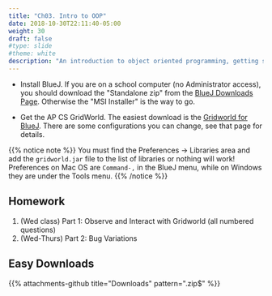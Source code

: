 ```yaml
---
title: "Ch03. Intro to OOP"
date: 2018-10-30T22:11:40-05:00
weight: 30
draft: false
#type: slide
#theme: white
description: "An introduction to object oriented programming, getting started with Java."
---
```


* Install BlueJ. If you are on a school computer (no Administrator access), you should download the "Standalone zip" from the [BlueJ Downloads Page](https://www.bluej.org/versions.html). Otherwise the "MSI Installer" is the way to go.

* Get the AP CS GridWorld. The easiest download is the [Gridworld for BlueJ](https://www.bluej.org/help/ap.html). There are some configurations you can change, see that page for details.

{{% notice note %}}
You must find the Preferences -> Libraries area and add the `gridworld.jar` file to the list of libraries or nothing will work! Preferences on Mac OS are `Command-,` in the BlueJ menu, while on Windows they are under the Tools menu.
{{% /notice %}}

## Homework

1. (Wed class) Part 1: Observe and Interact with Gridworld (all numbered questions)
2. (Wed-Thurs) Part 2: Bug Variations

## Easy Downloads

{{% attachments-github title="Downloads" pattern="\.zip$" %}} 


